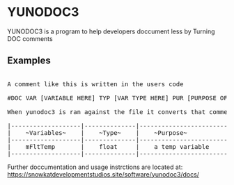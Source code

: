 # YUNODOC3
YUNODOC3 is a program to help developers doccument less by Turning DOC comments 


## Examples

<pre>

A comment like this is written in the users code

#DOC VAR [VARIABLE HERE] TYP [VAR TYPE HERE] PUR [PURPOSE OF VARIABLE], into a doc table. 

When yunodoc3 is ran against the file it converts that comment to this

|-------------------|--------------|----------------------------------|
|    ~Variables~    |    ~Type~    |    ~Purpose~                     |
|-------------------|--------------|----------------------------------|
|    mFltTemp       |    float     |    a temp variable               |
|-------------------|--------------|----------------------------------|
</pre>

Further doccumentation and usage instrctions are located at: https://snowkatdevelopmentstudios.site/software/yunodoc3/docs/
